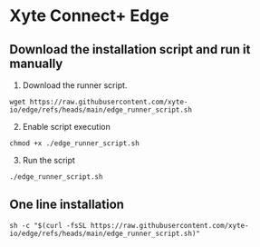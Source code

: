 # Xyte Connect+ Edge

## Download the installation script and run it manually
1. Download the runner script.

```
wget https://raw.githubusercontent.com/xyte-io/edge/refs/heads/main/edge_runner_script.sh
```

2. Enable script execution

```
chmod +x ./edge_runner_script.sh
```

3. Run the script

```
./edge_runner_script.sh
```

## One line installation

```
sh -c "$(curl -fsSL https://raw.githubusercontent.com/xyte-io/edge/refs/heads/main/edge_runner_script.sh)"
```
